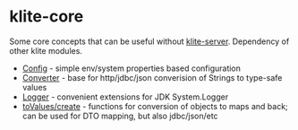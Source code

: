 # klite-core

Some core concepts that can be useful without [klite-server](../server). Dependency of other klite modules.

* [Config](src/Config.kt) - simple env/system properties based configuration
* [Converter](src/Converter.kt) - base for http/jdbc/json converision of Strings to type-safe values
* [Logger](src/Logger.kt) - convenient extensions for JDK System.Logger
* [toValues/create](src/Values.kt) - functions for conversion of objects to maps and back; can be used for DTO mapping, but also jdbc/json/etc
